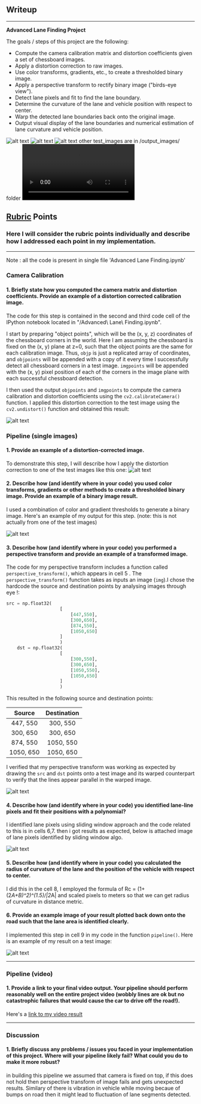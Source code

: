 ## Writeup 

---

**Advanced Lane Finding Project**

The goals / steps of this project are the following:

* Compute the camera calibration matrix and distortion coefficients given a set of chessboard images.
* Apply a distortion correction to raw images.
* Use color transforms, gradients, etc., to create a thresholded binary image.
* Apply a perspective transform to rectify binary image ("birds-eye view").
* Detect lane pixels and fit to find the lane boundary.
* Determine the curvature of the lane and vehicle position with respect to center.
* Warp the detected lane boundaries back onto the original image.
* Output visual display of the lane boundaries and numerical estimation of lane curvature and vehicle position.

![alt text](./output_images/threshold_cases.jpg "Different threshold cases")
![alt text](./output_images/straight_lines2.jpg "example image")
![alt text](./output_images/test3.jpg "test image")
other test_images are in /output_images/ folder
![video1](./project_video_output.mp4 "output video")

## [Rubric](https://review.udacity.com/#!/rubrics/571/view) Points

### Here I will consider the rubric points individually and describe how I addressed each point in my implementation.  

--- 
Note : all the code is present in single file 'Advanced Lane Finding.ipynb'

### Camera Calibration

#### 1. Briefly state how you computed the camera matrix and distortion coefficients. Provide an example of a distortion corrected calibration image.

The code for this step is contained in the second and third code cell of the IPython notebook located in "/Advanced\ Lane\ Finding.ipynb".  

I start by preparing "object points", which will be the (x, y, z) coordinates of the chessboard corners in the world. Here I am assuming the chessboard is fixed on the (x, y) plane at z=0, such that the object points are the same for each calibration image.  Thus, `objp` is just a replicated array of coordinates, and `objpoints` will be appended with a copy of it every time I successfully detect all chessboard corners in a test image.  `imgpoints` will be appended with the (x, y) pixel position of each of the corners in the image plane with each successful chessboard detection.  

I then used the output `objpoints` and `imgpoints` to compute the camera calibration and distortion coefficients using the `cv2.calibrateCamera()` function.  I applied this distortion correction to the test image using the `cv2.undistort()` function and obtained this result: 

![alt text](./output_images/undistort.jpg)

### Pipeline (single images)

#### 1. Provide an example of a distortion-corrected image.

To demonstrate this step, I will describe how I apply the distortion correction to one of the test images like this one:
![alt text](./output_images/undistort_test6.jpg)

#### 2. Describe how (and identify where in your code) you used color transforms, gradients or other methods to create a thresholded binary image.  Provide an example of a binary image result.

I used a combination of color and gradient thresholds to generate a binary image.  Here's an example of my output for this step.  (note: this is not actually from one of the test images)

![alt text](./output_images/threshold_cases.jpg "Different threshold cases")

#### 3. Describe how (and identify where in your code) you performed a perspective transform and provide an example of a transformed image.

The code for my perspective transform includes a function called `perspective_transform()`, which appears in cell 5 .  The `perspective_transform()` function takes as inputs an image (`img`).I chose the hardcode the source and destination points by analysing images through eye !:

```python
src = np.float32(
                    [
                        [447,550],
                        [300,650],
                        [874,550],
                        [1050,650]
                    ]
                    )
    dst = np.float32(
                    [
                        [300,550],
                        [300,650],
                        [1050,550],
                        [1050,650]
                    ]
                    )
```

This resulted in the following source and destination points:

| Source        | Destination   | 
|:-------------:|:-------------:| 
| 447, 550      | 300, 550        | 
| 300, 650      | 300, 650      |
| 874, 550     | 1050, 550      |
| 1050, 650      | 1050, 650        |

I verified that my perspective transform was working as expected by drawing the `src` and `dst` points onto a test image and its warped counterpart to verify that the lines appear parallel in the warped image.

![alt text](./output_images/perspective_transform.jpg])

#### 4. Describe how (and identify where in your code) you identified lane-line pixels and fit their positions with a polynomial?

I identified lane pixels using sliding window approach and the code related to this is in cells 6,7. then i got results as expected, below is attached image of lane pixels identified by sliding window algo.

![alt text](./output_images/lane_poly.jpg)

#### 5. Describe how (and identify where in your code) you calculated the radius of curvature of the lane and the position of the vehicle with respect to center.

I did this in the cell 8, I employed the formula of Rc = (1+(2*A+B)^2)^(1.5)/|2*A| and scaled pixels to meters so that we can get radius of curvature in distance metric.
#### 6. Provide an example image of your result plotted back down onto the road such that the lane area is identified clearly.

I implemented this step in cell 9 in my code in the function `pipeline()`.  Here is an example of my result on a test image:

![alt text](./output_images/test6.jpg)

---

### Pipeline (video)

#### 1. Provide a link to your final video output.  Your pipeline should perform reasonably well on the entire project video (wobbly lines are ok but no catastrophic failures that would cause the car to drive off the road!).

Here's a [link to my video result](./project_video_output.mp4)

---

### Discussion

#### 1. Briefly discuss any problems / issues you faced in your implementation of this project.  Where will your pipeline likely fail?  What could you do to make it more robust?

in building this pipeline we assumed that camera is fixed on top, if this does not hold then perspective transform of image fails and gets unexpected results.
Similary of there is vibration in vehicle while moving becaue of bumps on road then it might lead to fluctuation of lane segments detected.
